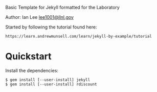Basic Template for Jekyll formatted for the Laboratory

Author: Ian Lee <lee1001@llnl.gov>

Started by following the tutorial found here:

    https://learn.andrewmunsell.com/learn/jekyll-by-example/tutorial

# Quickstart

Install the dependencies:

    $ gem install [--user-install] jekyll
    $ gem install [--user-install] rdiscount

